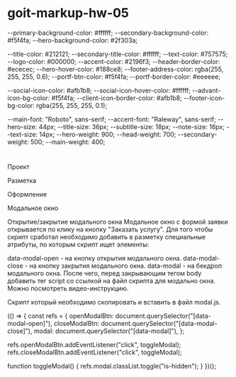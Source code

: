 # goit-markup-hw-05

--primary-background-color: #ffffff;
--secondary-background-color: #f5f4fa;
--hero-background-color: #2f303a;

--title-color: #212121;
--secondary-title-color: #ffffff;
--text-color: #757575;
--logo-color: #000000;
--accent-color: #2196f3;
--header-border-color: #ececec;
--hero-hover-color: #188ce8;
--footer-address-color: rgba(255, 255, 255, 0.6);
--portf-btn-color: #f5f4fa;
--portf-border-color: #eeeeee;

--social-icon-color: #afb1b8;
--social-icon-hover-color: #ffffff;
--advant-icon-bg-color: #f5f4fa;
--client-icon-border-color: #afb1b8;
--footer-icon-bg-color: rgba(255, 255, 255, 0.1);

--main-font: "Roboto", sans-serif;
--accent-font: "Raleway", sans-serif;
--hero-size: 44px;
--title-size: 36px;
--subtitle-size: 18px;
--note-size: 16px;
--text-size: 14px;
--hero-weight: 900;
--head-weight: 700;
--secondary-weight: 500;
--main-weight: 400;

#

Проект

<!-- *«A1» Все стили написаны в одном файле styles.css, который находится в папке css. -->

<!-- *«A2» Исходный код отформатирован при помощи Prettier. -->

<!-- *«A3» Все изображения и текстовый контент взяты из макета. -->

<!-- *«*A4» На всех HTML-страницах подключен нормализатор стилей modern-normalize. -->

<!-- *«A5» Код написан следуя руководству. -->

<!-- *«A6» Скрипт модального окна подключен в HTML отдельным файлом modal.js. -->

Разметка

<!-- *«B1» Выполнена HTML-разметка всех элементов макета. -->

<!-- *«B2» Теги использованы согласно их семантического смысла. -->

Оформление

<!-- *«C1» Для всех эффектов ховера и фокуса (цвет, фон, тень) сделаны переходы. Время - 250ms, функция распределения времени - cubic-bezier(0.4, 0, 0.2, 1). -->

<!-- *«C2» В переходах и анимациях явно указаны анимируемые свойства. Нигде нет значения all. -->

<!-- *«C3» В секции Чем мы занимаемся текст с фоном спозиционирован поверх изображения. -->

<!-- *«C4» В главной навигации, при помощи псевдоэлемента ::after, сделано подчёркивание ссылки текущей страницы (на которой сейчас находится пользователь). -->

<!-- *«C5» Синий оверлей с текстом на карточках страницы Портфолио появляется при ховере в любом месте карточки. -->

<!-- *«C6» Синий оверлей в карточках страницы Портфолио выезжает снизу, как показано на видео. -->

<!-- *«C7» У псевдоэлементов нет текстового контента в свойстве content. Они использованы исключительно для декоративного оформления. -->

Модальное окно

<!-- *«D1» Выполнена разметка и оформление «бекдропа» (тёмного полупрозрачного фона) модального окна. -->

<!-- *«D2» «Бекдроп» заполняет 100% высоты и ширины вьюпорта браузера и фиксирован в нём. -->

<!-- *«D3» Выполнена разметка и оформление модального окна. -->

<!-- *«D4» Модальное окно вертикально и горизонтально спозиционировано посередине бекдропа. -->

<!-- *«D5» Выполнена разметка и оформление кнопки закрытия модального окна в верхнем правом углу. -->

<!-- *«D6» Изначально модальное окно и бекдроп скрыты при помощи класса is-hidden на бекдропе, в селекторе которого используются свойства visibility, opacity и pointer-events. -->

<!-- *«D7» Если убрать с бекдропа класс is-hidden - появляется бекдроп и модальное окно. -->

<!-- *«D8» Появление и скрытие модального окна анимировано при помощи перехода с произвольным эффектом, например scale или translate, и opacity. -->

Открытие/закрытие модального окна
Модальное окно с формой заявки открывается по клику на кнопку "Заказать услугу". Для того чтобы скрипт сработал необходимо добавить в разметку специальные атрибуты, по которым скрипт ищет элементы:

data-modal-open - на кнопку открытия модального окна.
data-modal-close - на кнопку закрытия модального окна.
data-modal - на бекдроп модального окна.
После чего, перед закрывающим тегом body добавить тег script со ссылкой на файл скрипта для модально окна. Можно посмотреть видео-инструкцию.

<body>
  <!-- Вся твоя разметка, включая разметку модалки -->

  <!-- Ставим перед закрывающим тегом body -->
  <script src="./js/modal.js"></script>
</body>

Скрипт который необходимо скопировать и вставить в файл modal.js.

(() => {
const refs = {
openModalBtn: document.querySelector("[data-modal-open]"),
closeModalBtn: document.querySelector("[data-modal-close]"),
modal: document.querySelector("[data-modal]"),
};

refs.openModalBtn.addEventListener("click", toggleModal);
refs.closeModalBtn.addEventListener("click", toggleModal);

function toggleModal() {
refs.modal.classList.toggle("is-hidden");
}
})();
